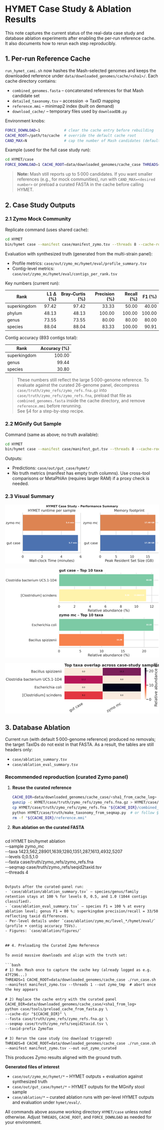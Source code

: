 # HYMET Case Study & Ablation Results

This note captures the current status of the real-data case study and database ablation experiments after enabling the per-run reference cache. It also documents how to rerun each step reproducibly.


## 1. Per-run Reference Cache

`run_hymet_cami.sh` now hashes the Mash-selected genomes and keeps the downloaded reference under `data/downloaded_genomes/cache/<sha1>/`. Each cache directory contains:

- `combined_genomes.fasta` – concatenated references for that Mash candidate set
- `detailed_taxonomy.tsv` – accession → TaxID mapping
- `reference.mmi` – minimap2 index (built on demand)
- `download_cache/` – temporary files used by `downloadDB.py`

Environment knobs:

```bash
FORCE_DOWNLOAD=1           # clear the cache entry before rebuilding
CACHE_ROOT=/path/to/cache  # override the default cache root
CAND_MAX=N                 # cap the number of Mash candidates (default 5000)
```

Example (used for the full case study run):

```bash
cd HYMET/case
FORCE_DOWNLOAD=1 CACHE_ROOT=data/downloaded_genomes/cache_case THREADS=8 ./run_case.sh
```

> **Note:** Mash still reports up to 5 000 candidates. If you want smaller references (e.g., for mock communities), run with `CAND_MAX=<desired number>` or preload a curated FASTA in the cache before calling HYMET.


## 2. Case Study Outputs

### 2.1 Zymo Mock Community

Replicate command (uses shared cache):

```bash
cd HYMET
bin/hymet case --manifest case/manifest_zymo.tsv --threads 8 --cache-root case/data/downloaded_genomes/cache_case
```

Evaluation with synthesized truth (generated from the multi-strain panel):

- Profile metrics: `case/out/zymo_mc/hymet/eval/profile_summary.tsv`
- Contig-level metrics: `case/out/zymo_mc/hymet/eval/contigs_per_rank.tsv`

Key numbers (current run):

| Rank          | L1 Δ (%) | Bray–Curtis (%) | Precision (%) | Recall (%) | F1 (%) |
|---------------|---------:|----------------:|--------------:|-----------:|-------:|
| superkingdom  | 97.42    | 97.42           | 33.33         | 50.00      | 40.00  |
| phylum        | 48.13    | 48.13           | 100.00        | 100.00     | 100.00 |
| genus         | 73.55    | 73.55           | 80.00         | 80.00      | 80.00  |
| species       | 88.04    | 88.04           | 83.33         | 100.00     | 90.91  |

Contig accuracy (893 contigs total):

| Rank         | Accuracy (%) |
|--------------|-------------:|
| superkingdom | 100.00       |
| genus        | 99.44        |
| species      | 30.80        |

> These numbers still reflect the large 5 000-genome reference. To evaluate against the curated 26-genome panel, decompress `case/truth/zymo_refs/zymo_refs.fna.gz` into `case/truth/zymo_refs/zymo_refs.fna`, preload that file as `combined_genomes.fasta` inside the cache directory, and remove `reference.mmi` before rerunning.  
> See §4 for a step-by-step recipe.

### 2.2 MGnify Gut Sample

Command (same as above; no truth available):

```bash
cd HYMET
bin/hymet case --manifest case/manifest_gut.tsv --threads 8 --cache-root case/data/downloaded_genomes/cache_case
```

Outputs:

- Predictions: `case/out/gut_case/hymet/`
- No truth metrics (manifest has empty truth columns). Use cross-tool comparisons or MetaPhlAn (requires larger RAM) if a proxy check is needed.

### 2.3 Visual Summary

![HYMET runtime and memory](../results/case/fig_case_runtime.png)

![Top taxa per sample](../results/case/fig_case_top_taxa_panels.png)

![Top taxon overlap heatmap](../results/case/fig_case_top_taxa_heatmap.png)


## 3. Database Ablation

Current run (with default 5 000-genome reference) produced no removals; the target TaxIDs do not exist in that FASTA. As a result, the tables are still headers only:

- `case/ablation_summary.tsv`
- `case/ablation_eval_summary.tsv`

### Recommended reproduction (curated Zymo panel)

1. **Reuse the curated reference**  
   ```bash
   CACHE_DIR=data/downloaded_genomes/cache_case/<sha1_from_cache_log>
   gunzip -c HYMET/case/truth/zymo_refs/zymo_refs.fna.gz > HYMET/case/truth/zymo_refs/zymo_refs.fna
   cp HYMET/case/truth/zymo_refs/zymo_refs.fna "${CACHE_DIR}/combined_genomes.fasta"
   python HYMET/case/truth/make_taxonomy_from_seqmap.py  # or follow §4
   rm -f "${CACHE_DIR}/reference.mmi"
   ```

2. **Run ablation on the curated FASTA**  
   ```bash
  cd HYMET
  bin/hymet ablation \
    --sample zymo_mc \
    --taxa 1423,562,28901,1639,1280,1351,287,1613,4932,5207 \
    --levels 0,0.5,1.0 \
    --fasta case/truth/zymo_refs/zymo_refs.fna \
    --seqmap case/truth/zymo_refs/seqid2taxid.tsv \
    --threads 4
   ```

   Outputs after the curated-panel run:
   - `case/ablation/ablation_summary.tsv` – species/genus/family retention stays at 100 % for levels 0, 0.5, and 1.0 (1044 contigs classified).
   - `case/ablation_eval_summary.tsv` – species F1 = 100 % at every ablation level; genus F1 = 80 %; superkingdom precision/recall = 33/50 reflecting taxid differences.
   - Per-level details under `case/ablation/zymo_mc/level_*/hymet/eval/` (profile + contig accuracy TSVs).
   - Figures: `case/ablation/figures/`


## 4. Preloading the Curated Zymo Reference

To avoid massive downloads and align with the truth set:

```bash
# 1) Run Mash once to capture the cache key (already logged as e.g. 47f296...)
THREADS=1 CACHE_ROOT=data/downloaded_genomes/cache_case ./run_case.sh --manifest manifest_zymo.tsv --threads 1 --out zymo_tmp  # abort once the key appears

# 2) Replace the cache entry with the curated panel
CACHE_DIR=data/downloaded_genomes/cache_case/<sha1_from_log>
python case/tools/preload_cache_from_fasta.py \
  --cache-dir "${CACHE_DIR}" \
  --fasta case/truth/zymo_refs/zymo_refs.fna.gz \
  --seqmap case/truth/zymo_refs/seqid2taxid.tsv \
  --taxid-prefix ZymoTax

# 3) Rerun the case study (no download triggered)
THREADS=8 CACHE_ROOT=data/downloaded_genomes/cache_case ./run_case.sh --manifest manifest_zymo.tsv --out out_zymo_curated
```

This produces Zymo results aligned with the ground truth.


**Generated files of interest**

- `case/out/zymo_mc/hymet/*` – HYMET outputs + evaluation against synthesized truth
- `case/out/gut_case/hymet/*` – HYMET outputs for the MGnify stool sample
- `case/ablation/*` – curated ablation runs with per-level HYMET outputs and evaluation under `hymet/eval/`.

All commands above assume working directory `HYMET/case` unless noted otherwise. Adjust `THREADS`, `CACHE_ROOT`, and `FORCE_DOWNLOAD` as needed for your environment.
